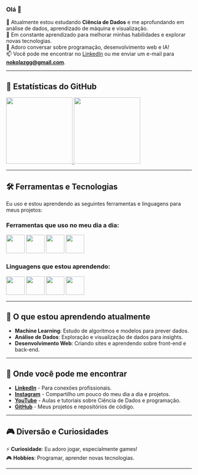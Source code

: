 ### Olá 👋

🔭 Atualmente estou estudando **Ciência de Dados** e me aprofundando em análise de dados, aprendizado de máquina e visualização.  
🌱 Em constante aprendizado para melhorar minhas habilidades e explorar novas tecnologias.  
💬 Adoro conversar sobre programação, desenvolvimento web e IA!  
📫 Você pode me encontrar no [LinkedIn](https://www.linkedin.com/in/seu-usuário-linkedin) ou me enviar um e-mail para **nokolazgg@gmail.com**.  

---

## 🚀 Estatísticas do GitHub

<div>
  <a href="https://github.com/Nikolls06">
     <img height="180em" src="https://github-readme-stats.vercel.app/api/top-langs/?username=Nikolls06&layout=compact&langs_count=7&theme=dracula"/>
     <img height="180em" src="https://github-readme-stats.vercel.app/api?username=Nikolls06&show_icons=true&theme=dracula&include_all_commits=true&count_private=true"/> 
  </a>
</div>

---

## 🛠️ Ferramentas e Tecnologias

Eu uso e estou aprendendo as seguintes ferramentas e linguagens para meus projetos:

### Ferramentas que uso no meu dia a dia:
<div>
  <img src="https://cdn.jsdelivr.net/gh/devicons/devicon/icons/github/github-original.svg" width="50" height="50"/>
  <img src="https://cdn.jsdelivr.net/gh/devicons/devicon/icons/vscode/vscode-original.svg" width="50" height="50"/>
  <img src="https://cdn.jsdelivr.net/gh/devicons/devicon/icons/python/python-original.svg" width="50" height="50"/>
  <img src="https://cdn.jsdelivr.net/gh/devicons/devicon/icons/jupyter/jupyter-original.svg" width="50" height="50"/>
</div>

### Linguagens que estou aprendendo:
<div>
  <img src="https://cdn.jsdelivr.net/gh/devicons/devicon/icons/python/python-original.svg" width="50" height="50"/>
  <img src="https://cdn.jsdelivr.net/gh/devicons/devicon/icons/html5/html5-original-wordmark.svg" width="50" height="50"/>
  <img src="https://cdn.jsdelivr.net/gh/devicons/devicon/icons/css3/css3-original-wordmark.svg" width="50" height="50"/>
  <img src="https://cdn.jsdelivr.net/gh/devicons/devicon/icons/javascript/javascript-original.svg" width="50" height="50"/>
</div>

---

## 🌱 O que estou aprendendo atualmente

- **Machine Learning**: Estudo de algoritmos e modelos para prever dados.
- **Análise de Dados**: Exploração e visualização de dados para insights.
- **Desenvolvimento Web**: Criando sites e aprendendo sobre front-end e back-end.

---

## 📍 Onde você pode me encontrar

- **[LinkedIn](https://www.linkedin.com/in/seu-usuário-linkedin)** - Para conexões profissionais.
- **[Instagram](https://instagram.com/seu-usuário-instagram)** - Compartilho um pouco do meu dia a dia e projetos.
- **[YouTube](https://www.youtube.com/seu-canal-youtube)** - Aulas e tutoriais sobre Ciência de Dados e programação.
- **[GitHub](https://github.com/Nikolls06)** - Meus projetos e repositórios de código.

---

## 🎮 Diversão e Curiosidades

⚡ **Curiosidade**: Eu adoro jogar, especialmente games!  
🎮 **Hobbies**: Programar, aprender novas tecnologias.

---
